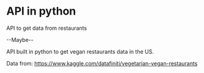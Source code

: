# API in python

API to get data from restaurants

--Maybe--

API built in python to get vegan restaurants data in the US.

Data from: https://www.kaggle.com/datafiniti/vegetarian-vegan-restaurants 